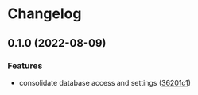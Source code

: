 # Changelog

## 0.1.0 (2022-08-09)


### Features

* consolidate database access and settings ([36201c1](https://github.com/Irate-Walrus/cicd-automate-the-monotony/commit/36201c1e7e8fab30424514b8864c82ff20e651bf))
